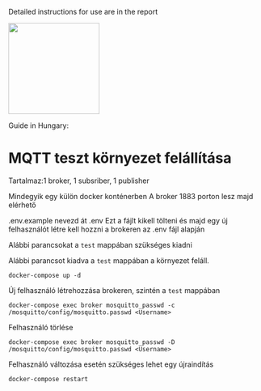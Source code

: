 Detailed instructions for use are in the report

<a href="https://github.com/marton12050/Project-Laboratory-BSc/blob/master/report.pdf"><img src="https://user-images.githubusercontent.com/28195267/228021549-beff7929-d1c4-4670-83f3-edcf048aab18.png"  width="180" ></a>

Guide in Hungary:
# MQTT teszt környezet felállítása 
Tartalmaz:1 broker, 1 subsriber, 1 publisher

Mindegyik egy külön docker konténerben
A broker 1883 porton lesz majd elérhető

.env.example nevezd át .env 
Ezt a fájlt kikell tölteni és majd egy új felhasználót létre kell hozzni a brokeren az .env fájl alapján

Alábbi parancsokat a `test` mappában szükséges kiadni
 
Alábbi parancsot kiadva a `test` mappában a környezet feláll.
```
docker-compose up -d
```
Új felhasználó létrehozzása brokeren, szintén a `test` mappában
```
docker-compose exec broker mosquitto_passwd -c /mosquitto/config/mosquitto.passwd <Username>
```
Felhasználó törlése
```
docker-compose exec broker mosquitto_passwd -D /mosquitto/config/mosquitto.passwd <Username>
```
Felhasználó változása esetén szükséges lehet egy újraindítás
```
docker-compose restart
```

